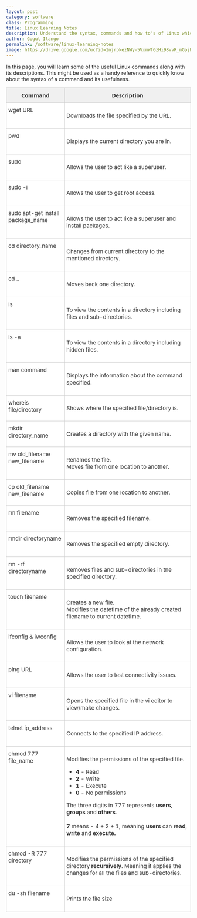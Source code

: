 ```yaml
---
layout: post
category: software
class: Programming
title: Linux Learning Notes
description: Understand the syntax, commands and how to's of Linux which is highly used in tech companies.
author: Gogul Ilango
permalink: /software/linux-learning-notes
image: https://drive.google.com/uc?id=1njrpkezNWy-5VxmWfGzHi98vvR_mGpjP
---
```


In this page, you will learn some of the useful Linux commands along with its descriptions. This might be used as a handy reference to quickly know about the syntax of a command and its usefulness.

<style type="text/css">
.tg  {
	border-collapse: collapse;
	border-spacing: 0;
	border-color: #ccc;
  margin-top: 10px;
}

.tg td {
	font-size: 15px;
	padding: 10px 5px;
	border-style: solid;
	border-width: 1px;
	overflow: hidden;
	word-break: normal;
	border-color: #ccc;
	color: #333;
	background-color: #fff;
	text-align: left;
}

.tg th {
	font-size: 15px;
	font-weight: bold;
	padding: 10px 5px;
	border-style: solid;
	border-width: 1px;
	overflow: hidden;
	word-break: normal;
	border-color: #ccc;
	color: #333;
	background-color: #f0f0f0;
	text-align: center;
}

.tg .tg-yw4l {
	vertical-align: top;
}

</style>
<table class="tg">
  <tr>
    <th class="tg-yw4l" style="font-family: 'Open Sans', sans-serif;">Command</th>
    <th class="tg-yw4l" style="font-family: 'Open Sans', sans-serif;">Description</th>
  </tr>
  <tr>
    <td class="tg-yw4l"><span class="coding">wget URL</span></td>
    <td class="tg-yw4l"><p>Downloads the file specified by the URL.</p></td>
  </tr>
  <tr>
    <td class="tg-yw4l"><span class="coding">pwd</span></td>
    <td class="tg-yw4l"><p>Displays the current directory you are in.</p></td>
  </tr>
  <tr>
    <td class="tg-yw4l"><span class="coding">sudo</span></td>
    <td class="tg-yw4l"><p>Allows the user to act like a superuser.</p></td>
  </tr>
  <tr>
    <td class="tg-yw4l"><span class="coding">sudo -i</span></td>
    <td class="tg-yw4l"><p>Allows the user to get root access.</p></td>
  </tr>
  <tr>
    <td class="tg-yw4l"><span class="coding">sudo apt-get install package_name</span></td>
    <td class="tg-yw4l"><p>Allows the user to act like a superuser and install packages.</p></td>
  </tr>
  <tr>
    <td class="tg-yw4l"><span class="coding">cd directory_name</span></td>
    <td class="tg-yw4l"><p>Changes from current directory to the mentioned directory.</p></td>
  </tr>
  <tr>
    <td class="tg-yw4l"><span class="coding">cd ..</span></td>
    <td class="tg-yw4l"><p>Moves back one directory.</p></td>
  </tr>
  <tr>
    <td class="tg-yw4l"><span class="coding">ls</span></td>
    <td class="tg-yw4l"><p>To view the contents in a directory including files and sub-directories.</p></td>
  </tr>
  <tr>
    <td class="tg-yw4l"><span class="coding">ls -a</span></td>
    <td class="tg-yw4l"><p>To view the contents in a directory including hidden files.</p></td>
  </tr>
  <tr>
    <td class="tg-yw4l"><span class="coding">man command</span></td>
    <td class="tg-yw4l"><p>Displays the information about the command specified.</p></td>
  </tr>
  <tr>
    <td class="tg-yw4l"><span class="coding">whereis file/directory</span></td>
    <td class="tg-yw4l"><p>Shows where the specified file/directory is.</p></td>
  </tr>
  <tr>
    <td class="tg-yw4l"><span class="coding">mkdir directory_name</span></td>
    <td class="tg-yw4l"><p>Creates a directory with the given name.</p></td>
  </tr>
  <tr>
    <td class="tg-yw4l"><span class="coding">mv old_filename new_filename</span></td>
    <td class="tg-yw4l"><p>Renames the file. <br> Moves file from one location to another.</p></td>
  </tr>
  <tr>
    <td class="tg-yw4l"><span class="coding">cp old_filename new_filename</span></td>
    <td class="tg-yw4l"><p>Copies file from one location to another.</p></td>
  </tr>
  <tr>
    <td class="tg-yw4l"><span class="coding">rm filename</span></td>
    <td class="tg-yw4l"><p>Removes the specified filename.</p></td>
  </tr>
  <tr>
    <td class="tg-yw4l"><span class="coding">rmdir directoryname</span></td>
    <td class="tg-yw4l"><p>Removes the specified empty directory.</p></td>
  </tr>
  <tr>
    <td class="tg-yw4l"><span class="coding">rm -rf directoryname</span></td>
    <td class="tg-yw4l"><p>Removes files and sub-directories in the specified directory.</p></td>
  </tr>
  <tr>
    <td class="tg-yw4l"><span class="coding">touch filename</span></td>
    <td class="tg-yw4l"><p>Creates a new file. <br> Modifies the datetime of the already created filename to current datetime.</p></td>
  </tr>
  <tr>
    <td class="tg-yw4l"><span class="coding">ifconfig &amp; iwconfig</span></td>
    <td class="tg-yw4l"><p>Allows the user to look at the network configuration.</p></td>
  </tr>
  <tr>
    <td class="tg-yw4l"><span class="coding">ping URL</span></td>
    <td class="tg-yw4l"><p>Allows the user to test connectivity issues.</p></td>
  </tr>
  <tr>
    <td class="tg-yw4l"><span class="coding">vi filename</span></td>
    <td class="tg-yw4l"><p>Opens the specified file in the vi editor to view/make changes.</p></td>
  </tr>
  <tr>
    <td class="tg-yw4l"><span class="coding">telnet ip_address</span></td>
    <td class="tg-yw4l"><p>Connects to the specified IP address.</p></td>
  </tr>
  <tr>
    <td class="tg-yw4l"><span class="coding">chmod 777 file_name</span></td>
    <td class="tg-yw4l"><p>Modifies the permissions of the specified file.</p>
    	<ul>
    	 <li><b>4</b> - Read</li>
    	 <li><b>2</b> - Write</li>
    	 <li><b>1</b> - Execute</li>
    	 <li><b>0</b> - No permissions</li>
    	</ul>
      <p>The three digits in 777 represents <b>users</b>, <b>groups</b> and <b>others</b>.<br><br>
      <b>7</b> means - 4 + 2 + 1, meaning <b>users</b> can <b>read</b>, <b>write</b> and <b>execute.</b></p>
   </td>
  </tr>
  <tr>
    <td class="tg-yw4l"><span class="coding">chmod -R 777 directory</span></td>
    <td class="tg-yw4l"><p>Modifies the permissions of the specified directory <b>recursively</b>. Meaning it applies the changes for all the files and sub-directories.</p></td>
  </tr>
	<tr>
    <td class="tg-yw4l"><span class="coding">du -sh filename</span></td>
    <td class="tg-yw4l"><p>Prints the file size</p></td>
  </tr>
</table>
